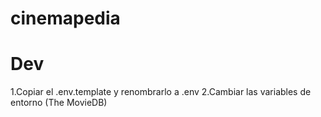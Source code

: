 # cinemapedia

# Dev
1.Copiar el .env.template y renombrarlo a .env
2.Cambiar las variables de entorno (The MovieDB)

